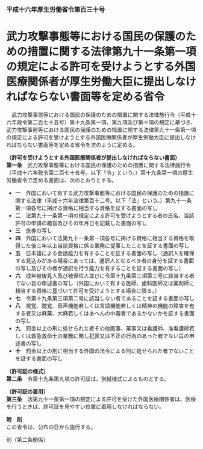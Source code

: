 ### 平成十六年厚生労働省令第百三十号  
# 武力攻撃事態等における国民の保護のための措置に関する法律第九十一条第一項の規定による許可を受けようとする外国医療関係者が厚生労働大臣に提出しなければならない書面等を定める省令  
　武力攻撃事態等における国民の保護のための措置に関する法律施行令（平成十六年政令第二百七十五号）第十九条第一項、第九項及び第十項の規定に基づき、武力攻撃事態等における国民の保護のための措置に関する法律第九十一条第一項の規定による許可を受けようとする外国医療関係者が厚生労働大臣に提出しなければならない書面等を定める省令を次のように定める。  
  
**（許可を受けようとする外国医療関係者が提出しなければならない書面）**  
**第一条**　武力攻撃事態等における国民の保護のための措置に関する法律施行令（平成十六年政令第二百七十五号。以下「令」という。）第十九条第一項の厚生労働省令で定める書面は、次のとおりとする。  
* **一**　外国において有する武力攻撃事態等における国民の保護のための措置に関する法律（平成十六年法律第百十二号。以下「法」という。）第九十一条第一項各号に掲げる資格に相当する資格を証する書面の写し  
* **二**　法第九十一条第一項の規定による許可を受けようとする者の氏名、当該許可の申請の趣旨及びその年月日を記載した書面の写し  
* **三**　旅券の写し  
* **四**　外国において法第九十一条第一項各号に掲げる資格に相当する資格を取得した後三年以上当該資格に係る業務に従事したことを証する書面の写し  
* **五**　日本語による会話能力を有することを証する書面の写し（通訳人を確保する見込みがある場合にあっては、通訳人となるべき者の身分を証する書面の写し及びその者が通訳を行う能力を有することを証する書面の写し）  
* **六**　成年被後見人及び被保佐人並びに令第十九条第三項第三号に該当する者でない旨の申述書の写し（外国において有する医師、歯科医師又は薬剤師に相当する資格に基づいて許可を受けようとする場合に限る。）  
* **七**　令第十九条第三項第二号に該当しない者であることを証する書面の写し  
* **八**　視覚、聴覚、音声機能若しくは言語機能若しくは精神の機能の障害を有する者又は麻薬、大麻若しくはあへんの中毒者であるかないかを証する書面の写し  
* **九**　罰金以上の刑に処せられた者その他医事、薬事又は看護師、准看護師若しくは救急救命士の業務に関し犯罪又は不正の行為のあった者でない旨の申述書の写し  
* **十**　罰金以上の刑に相当する外国の法令による刑に処せられた者でないことを証する書面の写し  
  
**（許可証の様式）**  
**第二条**　令第十九条第九項の許可証は、別紙様式によるものとする。  
  
**（許可証の着用）**  
**第三条**　法第九十一条第一項の規定による許可を受けた外国医療関係者は、医療を行うときは、許可証を見やすい位置に着用しなければならない。  
  
**附　則**  
この省令は、公布の日から施行する。  
  
別（第二条関係）  

          
        